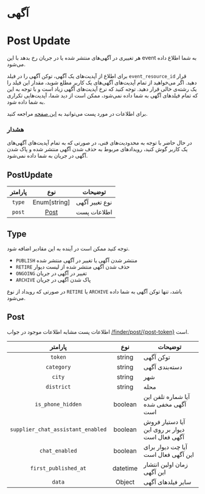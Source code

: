 # آگهی

# Post Update

هر تغییری در آگهی‌های منتشر شده یا در جریان رخ بدهد با این event به شما اطلاع داده می‌شود.

برای اطلاع از آپدیت‌های یک آگهی، توکن آگهی را در فیلد `event_resource_id` قرار دهید.
اگر می‌خواهید از تمام آپدیت‌های آگهی‌های یک کاربر مطلع شوید، مقدار این فیلد را یک رشته‌ی خالی قرار دهید.
توجه کنید که نرخ آپدیت‌های آگهی زیاد است و با توجه به این که تمام فیلد‌های آگهی به شما داده نمی‌شود،
ممکن است از دید شما، آپدیت‌هایی تکراری به شما داده شود.

برای اطلاعات در مورد پست می‌توانید به
[این صفحه](/divar/post.md)
مراجعه کنید.

### هشدار

در حال حاضر با توجه به محدودیت‌های فنی، در صورتی که به تمام آپدیت‌های آگهی‌های یک کاربر گوش کنید،
رویدادهای مربوط به حذف شدن آگهی منتشر شده و پاک شدن آگهی در جریان به شما داده نمی‌شود.

## PostUpdate

| پارامتر |      نوع      | توضیحات        |
| :-----: | :-----------: | -------------- |
| `type`  | Enum[string]  | نوع تغییر آگهی |
| `post`  | [Post](#post) | اطلاعات پست    |

## Type

توجه کنید ممکن است در آینده به این مقادیر اضافه شود.

- `PUBLISH` منتشر شدن آگهی یا تغییر در آگهی منتشر شده
- `RETIRE` حذف شدن آگهی منتشر شده از لیست دیوار
- `ONGOING` تغییر در آگهی در جریان
- `ARCHIVE` پاک شدن آگهی در جریان

در صورتی که رویداد از نوع
`RETIRE`
یا
`ARCHIVE`
باشد، تنها توکن آگهی به شما داده می‌شود.

## Post

اطلاعات پست مشابه اطلاعات موجود در جواب
[/finder/post/\{post-token\}](../post/get_post.md#پاسخ)
است.

|              پارامتر              |   نوع    | توضیحات                                        |
| :-------------------------------: | :------: | ---------------------------------------------- |
|              `token`              |  string  | توکن آگهی                                      |
|            `category`             |  string  | دسته‌بندی آگهی                                 |
|              `city`               |  string  | شهر                                            |
|            `district`             |  string  | محله                                           |
|         `is_phone_hidden`         | boolean  | آیا شماره تلفن این آگهی مخفی شده است           |
| `supplier_chat_assistant_enabled` | boolean  | آیا دستیار فروش دیوار بر روی این آگهی فعال است |
|          `chat_enabled`           | boolean  | آیا چت دیوار برای این آگهی فعال است            |
|       `first_published_at`        | datetime | زمان اولین انتشار این آگهی                     |
|              `data`               |  Object  | سایر فیلد‌های آگهی                             |
